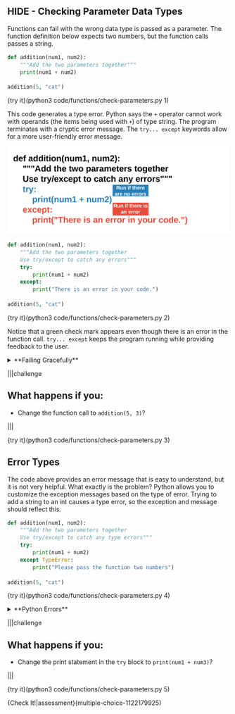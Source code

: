 ## HIDE - Checking Parameter Data Types

Functions can fail with the wrong data type is passed as a parameter. The function definition below expects two numbers, but the function calls passes a string.

```python
def addition(num1, num2):
    """Add the two parameters together"""
    print(num1 + num2)
    
addition(5, "cat")
```

{try it}(python3 code/functions/check-parameters.py 1)

This code generates a type error. Python says the `+` operator cannot work with operands (the items being used with `+`) of type string. The program terminates with a cryptic error message. The `try... except` keywords allow for a more user-friendly error message.

![Try Except](.guides/images/try-except.png)

```python
def addition(num1, num2):
    """Add the two parameters together
    Use try/except to catch any errors"""
    try:
        print(num1 + num2)
    except:
        print("There is an error in your code.")
    
addition(5, "cat")
```

{try it}(python3 code/functions/check-parameters.py 2)

Notice that a green check mark appears even though there is an error in the function call. `try... except` keeps the program running while providing feedback to the user.

<details><summary>**Failing Gracefully**</summary>No computer program works as intended 100% of the time. It is a good idea to design your code to "fail gracefully". That is, your program should not come crashing to a halt with each error. Think of ways that your program can roll with the punches even when mistakes happen.</details>

|||challenge
## What happens if you:
* Change the function call to `addition(5, 3)`?

|||

{try it}(python3 code/functions/check-parameters.py 3)

## Error Types

The code above provides an error message that is easy to understand, but it is not very helpful. What exactly is the problem? Python allows you to customize the exception messages based on the type of error. Trying to add a string to an int causes a type error, so the exception and message should reflect this.

```python
def addition(num1, num2):
    """Add the two parameters together
    Use try/except to catch any type errors"""
    try:
        print(num1 + num2)
    except TypeError:
        print("Please pass the function two numbers")
    
addition(5, "cat")
```

{try it}(python3 code/functions/check-parameters.py 4)

<details><summary>**Python Errors**</summary>There are many kinds of [errors](https://docs.python.org/3/tutorial/errors.html) that can be used with the `except` keyword, but here is a list of some of the more common ones:<ul><li>**SyntaxError** - Incorrect syntax; missing parentheses for example</li><li>**ZeroDivisionError** - Divide a number by zero</li><li>**NameError** - Reference a variable that has not been declared</li><li>**TypeError** - Function or operation is applied to an incorrect type</li><li>**IndexError** - Reference an index that is out of range</li></ul></details>

|||challenge
## What happens if you:
* Change the print statement in the `try` block to `print(num1 + num3)`?

|||

{try it}(python3 code/functions/check-parameters.py 5)

{Check It!|assessment}(multiple-choice-1122179925)
